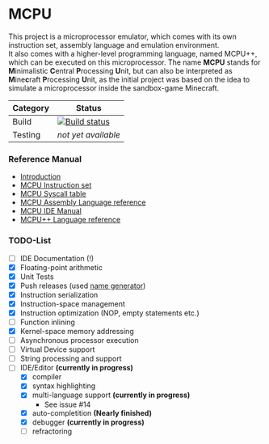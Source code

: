 # MCPU
This project is a microprocessor emulator, which comes with its own instruction set, assembly language and emulation environment.  
It also comes with a higher-level programming language, named MCPU++, which can be executed on this microprocessor.
The name **MCPU** stands for **M**inimalistic **C**entral **P**rocessing **U**nit, but can also be interpreted as **M**ine**c**raft **P**rocessing **U**nit, as the initial project was based on the idea to simulate a microprocessor inside the sandbox-game Minecraft.

Category | Status
---|---
Build | [![Build status](https://ci.appveyor.com/api/projects/status/k9t9jqap2iemau3c?retina=true)](https://ci.appveyor.com/project/Unknown6656/mcpu)
Testing | _not yet available_

### Reference Manual

* [Introduction](https://github.com/Unknown6656/MCPU/blob/documentation/Documentation/introduction.md)
* [MCPU Instruction set](https://github.com/Unknown6656/MCPU/blob/documentation/Documentation/instruction-set.md)
* [MCPU Syscall table](https://github.com/Unknown6656/MCPU/blob/documentation/Documentation/syscalls.md)
* [MCPU Assembly Language reference](https://github.com/Unknown6656/MCPU/blob/documentation/Documentation/language-reference.md)
* [MCPU IDE Manual](https://github.com/Unknown6656/MCPU/blob/documentation/Documentation/ide.md)
* [MCPU++ Language reference](https://github.com/Unknown6656/MCPU/blob/documentation/Documentation/mcpu++.md)

### TODO-List

- [ ] IDE Documentation (!)
- [x] Floating-point arithmetic
- [x] Unit Tests
- [x] Push releases (used [name generator](http://www.codenamegenerator.com/))
- [x] Instruction serialization
- [x] Instruction-space management
- [x] Instruction optimization (NOP, empty statements etc.)
- [ ] Function inlining
- [x] Kernel-space memory addressing
- [ ] Asynchronous processor execution
- [ ] Virtual Device support
- [ ] String processing and support
- [ ] IDE/Editor **(currently in progress)**
    - [x] compiler
    - [x] syntax highlighting
    - [X] multi-language support **(currently in progress)**
        - See issue #14
    - [x] auto-completition **(Nearly finished)**
    - [x] debugger **(currently in progress)**
    - [ ] refractoring
